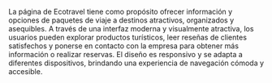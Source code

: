 La página de Ecotravel tiene como propósito ofrecer información y opciones de paquetes de viaje a destinos atractivos, organizados y asequibles. A través de una interfaz moderna y visualmente atractiva, los usuarios pueden explorar productos turísticos, leer reseñas de clientes satisfechos y ponerse en contacto con la empresa para obtener más información o realizar reservas. El diseño es responsivo y se adapta a diferentes dispositivos, brindando una experiencia de navegación cómoda y accesible.